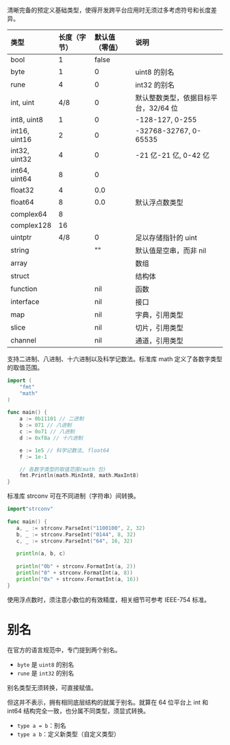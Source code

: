 清晰完备的预定义基础类型，使得开发跨平台应用时无须过多考虑符号和长度差异。

| 类型            | 长度（字节） | 默认值（零值） | 说明                    |
|:--------------|:-------|:--------|:----------------------|
| bool          |      1 | false   |                       |
| byte          |      1 |       0 | uint8 的别名              |
| rune          |      4 |       0 | int32 的别名              |
| int, uint     |    4/8 |       0 | 默认整数类型，依据目标平台，32/64 位  |
| int8, uint8   |      1 |       0 |       -128-127, 0-255 |
| int16, uint16 |      2 |       0 | -32768-32767, 0-65535 |
| int32, uint32 |      4 |       0 |       -21 亿-21 亿, 0-42 亿 |
| int64, uint64 |      8 |       0 |                       |
| float32       |      4 |     0.0 |                       |
| float64       |      8 |     0.0 | 默认浮点数类型               |
| complex64     |      8 |         |                       |
| complex128    |     16 |         |                       |
| uintptr       |    4/8 |       0 | 足以存储指针的 uint           |
| string        |        | ""      | 默认值是空串，而非 nil          |
| array         |        |         | 数组                    |
| struct        |        |         | 结构体                   |
| function      |        | nil     | 函数                    |
| interface     |        | nil     | 接口                    |
| map           |        | nil     | 字典，引用类型               |
| slice         |        | nil     | 切片，引用类型               |
| channel       |        | nil     | 通道，引用类型               |  

支持二进制、八进制、十六进制以及科学记数法。标准库 math 定义了各数字类型的取值范围。
```go
import (
    "fmt" 
    "math" 
) 
  
func main() { 
	a := 0b11101 // 二进制
	b := 071 // 八进制
	c := 0o71 // 八进制
	d := 0xf8a // 十六进制

	e := 1e5 // 科学记数法, float64
	f := 1e-1

	// 各数字类型的取值范围(math 包)
	fmt.Println(math.MinInt8, math.MaxInt8) 
}
```

标准库 strconv 可在不同进制（字符串）间转换。
```go
import"strconv" 
  
func main() { 
   a, _ := strconv.ParseInt("1100100", 2, 32) 
   b, _ := strconv.ParseInt("0144", 8, 32) 
   c, _ := strconv.ParseInt("64", 16, 32) 
  
   println(a, b, c) 
  
   println("0b" + strconv.FormatInt(a, 2)) 
   println("0" + strconv.FormatInt(a, 8)) 
   println("0x" + strconv.FormatInt(a, 16)) 
}
```

使用浮点数时，须注意小数位的有效精度，相关细节可参考 IEEE-754 标准。

# 别名
在官方的语言规范中，专门提到两个别名。
- `byte` 是 `uint8` 的别名
- `rune` 是 `int32` 的别名

别名类型无须转换，可直接赋值。

但这并不表示，拥有相同底层结构的就属于别名。就算在 64 位平台上 int 和 int64 结构完全一致，也分属不同类型，须显式转换。

- `type a = b`：别名
- `type a b`：定义新类型（自定义类型）
